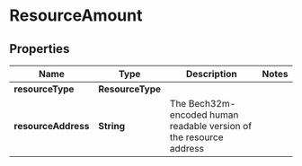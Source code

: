 

# ResourceAmount


## Properties

| Name | Type | Description | Notes |
|------------ | ------------- | ------------- | -------------|
|**resourceType** | **ResourceType** |  |  |
|**resourceAddress** | **String** | The Bech32m-encoded human readable version of the resource address |  |



